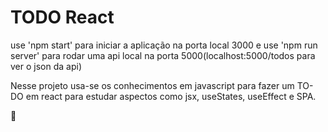 # TODO React

use 'npm start' para iniciar a aplicação na porta local 3000 e use 'npm run server' para rodar uma api local na porta 5000(localhost:5000/todos para ver o json da api)

Nesse projeto usa-se os conhecimentos em javascript para fazer um TO-DO em react para estudar aspectos como jsx, useStates, useEffect e SPA.

:wave:
